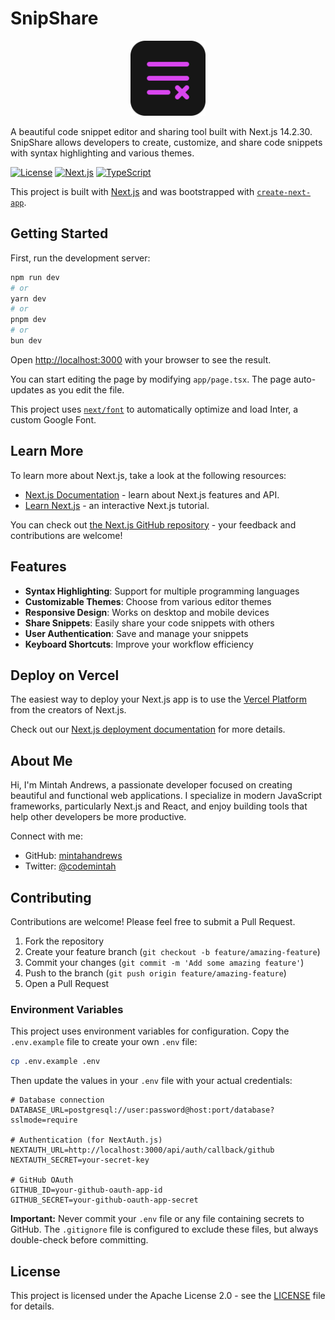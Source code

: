# SnipShare

<p align="center">
  <img src="public/snipshare-logo.svg" alt="SnipShare Logo" width="120" />
</p>

A beautiful code snippet editor and sharing tool built with Next.js 14.2.30. SnipShare allows developers to create, customize, and share code snippets with syntax highlighting and various themes.

[![License](https://img.shields.io/badge/license-Apache%202.0-blue.svg)](LICENSE)
[![Next.js](https://img.shields.io/badge/Next.js-14.2.30-black)](https://nextjs.org/)
[![TypeScript](https://img.shields.io/badge/TypeScript-5.0.4-blue)](https://www.typescriptlang.org/)

This project is built with [Next.js](https://nextjs.org/) and was bootstrapped with [`create-next-app`](https://github.com/vercel/next.js/tree/canary/packages/create-next-app).

## Getting Started

First, run the development server:

```bash
npm run dev
# or
yarn dev
# or
pnpm dev
# or
bun dev
```

Open [http://localhost:3000](http://localhost:3000) with your browser to see the result.

You can start editing the page by modifying `app/page.tsx`. The page auto-updates as you edit the file.

This project uses [`next/font`](https://nextjs.org/docs/basic-features/font-optimization) to automatically optimize and load Inter, a custom Google Font.

## Learn More

To learn more about Next.js, take a look at the following resources:

- [Next.js Documentation](https://nextjs.org/docs) - learn about Next.js features and API.
- [Learn Next.js](https://nextjs.org/learn) - an interactive Next.js tutorial.

You can check out [the Next.js GitHub repository](https://github.com/vercel/next.js/) - your feedback and contributions are welcome!

## Features

- **Syntax Highlighting**: Support for multiple programming languages
- **Customizable Themes**: Choose from various editor themes
- **Responsive Design**: Works on desktop and mobile devices
- **Share Snippets**: Easily share your code snippets with others
- **User Authentication**: Save and manage your snippets
- **Keyboard Shortcuts**: Improve your workflow efficiency

## Deploy on Vercel

The easiest way to deploy your Next.js app is to use the [Vercel Platform](https://vercel.com/new?utm_medium=default-template&filter=next.js&utm_source=create-next-app&utm_campaign=create-next-app-readme) from the creators of Next.js.

Check out our [Next.js deployment documentation](https://nextjs.org/docs/deployment) for more details.

## About Me

Hi, I'm Mintah Andrews, a passionate developer focused on creating beautiful and functional web applications. I specialize in modern JavaScript frameworks, particularly Next.js and React, and enjoy building tools that help other developers be more productive.

Connect with me:
- GitHub: [mintahandrews](https://github.com/mintahandrews)
- Twitter: [@codemintah](https://x.com/codemintah)

## Contributing

Contributions are welcome! Please feel free to submit a Pull Request.

1. Fork the repository
2. Create your feature branch (`git checkout -b feature/amazing-feature`)
3. Commit your changes (`git commit -m 'Add some amazing feature'`)
4. Push to the branch (`git push origin feature/amazing-feature`)
5. Open a Pull Request

### Environment Variables

This project uses environment variables for configuration. Copy the `.env.example` file to create your own `.env` file:

```bash
cp .env.example .env
```

Then update the values in your `.env` file with your actual credentials:

```
# Database connection
DATABASE_URL=postgresql://user:password@host:port/database?sslmode=require

# Authentication (for NextAuth.js)
NEXTAUTH_URL=http://localhost:3000/api/auth/callback/github
NEXTAUTH_SECRET=your-secret-key

# GitHub OAuth
GITHUB_ID=your-github-oauth-app-id
GITHUB_SECRET=your-github-oauth-app-secret
```

**Important:** Never commit your `.env` file or any file containing secrets to GitHub. The `.gitignore` file is configured to exclude these files, but always double-check before committing.

## License

This project is licensed under the Apache License 2.0 - see the [LICENSE](LICENSE) file for details.
